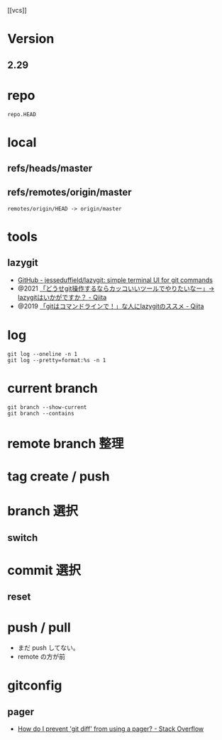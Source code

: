 [[vcs]]

# Version
## 2.29

# repo
`repo.HEAD`

# local
## refs/heads/master

## refs/remotes/origin/master

```
remotes/origin/HEAD -> origin/master
```


# tools
## lazygit
- [GitHub - jesseduffield/lazygit: simple terminal UI for git commands](https://github.com/jesseduffield/lazygit)
- @2021 [「どうせgit操作するならカッコいいツールでやりたいなー」→ lazygitはいかがですか？ - Qiita](https://qiita.com/snyt45/items/32b1006490ae4da86766)
- @2019 [「gitはコマンドラインで！」な人にlazygitのススメ - Qiita](https://qiita.com/u_d/items/5db25a7c357ea6c708b1)


# log
```
git log --oneline -n 1
git log --pretty=format:%s -n 1
```

# current branch
```
git branch --show-current
git branch --contains
```

# remote branch 整理

# tag create / push

# branch 選択
## switch

# commit 選択
## reset

# push / pull
- まだ push してない。
- remote の方が前

# gitconfig
## pager
- [How do I prevent 'git diff' from using a pager? - Stack Overflow](https://stackoverflow.com/questions/2183900/how-do-i-prevent-git-diff-from-using-a-pager)
